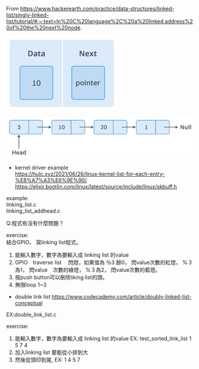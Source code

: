 
From https://www.hackerearth.com/practice/data-structures/linked-list/singly-linked-list/tutorial/#:~:text=In%20C%20language%2C%20a%20linked,address%20of%20the%20next%20node.

![keyword](1b099fd.png) <br>

![keyword](1b76d10.png) <br>

* kernel driver example  <br>
https://hulc.xyz/2021/06/26/linux-kernel-list-for-each-entry-%E8%A7%A3%E6%9E%90/ <br>
https://elixir.bootlin.com/linux/latest/source/include/linux/skbuff.h <br>

example: <br>
linking_list.c  <br>
linking_list_addhead.c <br>

Q:程式有沒有什麼問題？

exercise: <br>
結合GPIO， 寫linking list程式。 <br>
1. 能輸入數字，數字為要輸入成 linking list 的value
2. GPIO　traverse list 　閃燈，如果值為 ％3 餘0， 閃value次數的紅燈， %３為1， 閃value　次數的綠燈， %３為2， 閃value次數的藍燈。
3. 按push button可以刪除liking list的頭。 
4. 無限loop 1~3

* double link list
https://www.codecademy.com/article/doubly-linked-list-conceptual

EX:double_link_list.c

exercise: <br>
1. 能輸入數字，數字為要輸入成 linking list 的value
EX: test_sorted_link_list 1 5 7 4
2. 加入linking list 要能從小排到大
3. 然後從頭印到尾, 
EX: 1 4 5 7
